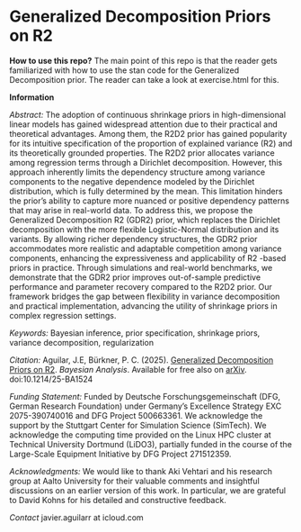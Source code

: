 # Generalized Decomposition Priors on R2

__How to use this repo?__
The main point of this repo is that the reader gets familiarized with how to use the stan code for the Generalized Decomposition prior. The reader can take a look at exercise.html for this.

__Information__

_Abstract:_ The adoption of continuous shrinkage priors in high-dimensional linear models has gained widespread attention due to their practical and theoretical advantages. Among them, the R2D2 prior has gained popularity for its intuitive specification of the proportion of explained variance (R2) and its theoretically grounded properties. The R2D2 prior allocates variance among regression terms through a Dirichlet decomposition. However, this approach inherently limits the dependency structure among variance components to the negative dependence modeled by the Dirichlet distribution, which is fully determined by the mean. This limitation hinders the prior’s ability to capture more nuanced or positive dependency patterns that may arise in real-world data.
To address this, we propose the Generalized Decomposition R2 (GDR2) prior, which replaces the Dirichlet decomposition with the more flexible Logistic-Normal distribution and its variants. By allowing richer dependency structures, the GDR2 prior accommodates more realistic and adaptable competition among variance components, enhancing the expressiveness and applicability of R2
-based priors in practice. Through simulations and real-world benchmarks, we demonstrate that the GDR2 prior improves out-of-sample predictive performance and parameter recovery compared to the R2D2 prior. Our framework bridges the gap between flexibility in variance decomposition and practical implementation, advancing the utility of shrinkage priors in complex regression settings.

_Keywords:_ Bayesian inference, prior specification, shrinkage priors, variance decomposition, regularization

_Citation:_  Aguilar, J.E, Bürkner, P. C. (2025).  [Generalized Decomposition Priors on R2](https://projecteuclid.org/journals/bayesian-analysis/advance-publication/Generalized-Decomposition-Priors-on-R2/10.1214/25-BA1524.full). *Bayesian Analysis*. Available for free also on [arXiv](https://arxiv.org/abs/2401.10180). doi:10.1214/25-BA1524

_Funding Statement:_
Funded by Deutsche Forschungsgemeinschaft (DFG, German Research Foundation) under Germany’s Excellence Strategy EXC 2075-390740016 and DFG Project 500663361. We acknowledge the support by the Stuttgart Center for Simulation Science (SimTech). We acknowledge the computing time provided on the Linux HPC cluster at Technical University Dortmund (LiDO3), partially funded in the course of the Large-Scale Equipment Initiative by DFG Project 271512359.

_Acknowledgments:_ We would like to thank Aki Vehtari and his research group at Aalto University for their valuable comments and insightful discussions on an earlier version of this work. In particular, we are grateful to David Kohns for his detailed and constructive feedback.

_Contact_ javier.aguilarr at icloud.com


